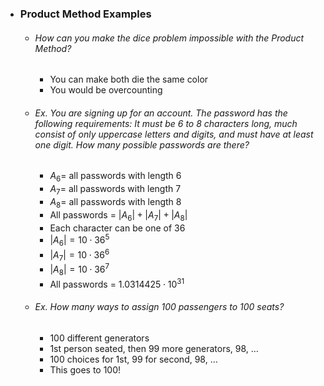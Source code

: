- ### Product Method Examples
	- ###### How can you make the dice problem impossible with the Product Method?
		- You can make both die the same color
		- You would be overcounting
	- ###### Ex. You are signing up for an account. The password has the following requirements: It must be 6 to 8 characters long, much consist of only uppercase letters and digits, and must have at least one digit. How many possible passwords are there?
		- $A_{6} =$ all passwords with length 6
		- $A_{7} =$ all passwords with length 7
		- $A_{8} =$ all passwords with length 8
		- All passwords = $|A_{6}| + |A_{7}|+ |A_8|$
		- Each character can be one of 36
		- $|A_{6}|= 10 \cdot 36^5$
		- $|A_{7}| = 10 \cdot 36^6$
		- $|A_{8}| = 10 \cdot 36^7$
		- All passwords = $1.0314425 \cdot 10^{31}$
	- ###### Ex. How many ways to assign 100 passengers to 100 seats?
		- 100 different generators
		- 1st person seated, then 99 more generators, 98, $\dots$
		- 100 choices for 1st, 99 for second, 98, $\dots$
		- This goes to $100!$